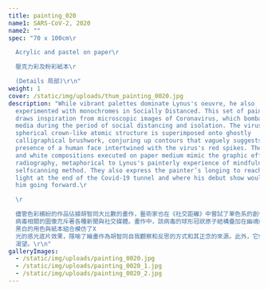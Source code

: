 ```yaml
---
title: painting_020
name1: SARS-CoV-2, 2020
name2: ""
spec: "70 x 100cm\r

  Acrylic and pastel on paper\r

  壓克力彩及粉彩紙本\r

  (Details 局部)\r\n"
weight: 1
cover: /static/img/uploads/thum_painting_0020.jpg
description: "While vibrant palettes dominate Lynus's oeuvre, he also
  experimented with monochromes in Socially Distanced. This set of paintings
  draws inspiration from microscopic images of Coronavirus, which bombarded news
  media during the period of social distancing and isolation. The virus's
  spherical crown-like atomic structure is superimposed onto ghostly
  calligraphical brushwork, conjuring up contours that vaguely suggests the
  presence of a human face intertwined with the virus's red spikes. The black
  and white compositions executed on paper medium mimic the graphic effects of
  radiography, metaphorical to Lynus's painterly experience of mindfulness as a
  selfscanning method. They also express the painter’s longing to reach the
  light at the end of the Covid-19 tunnel and where his debut show would take
  him going forward.\r

  \r

  儘管色彩繽紛的作品佔據胡智同大比數的畫作，藝術家也在《社交距離》中嘗試了單色系的創作。這組繪畫的靈感來自冠狀病毒的顯微鏡微觀圖像。在疫情蔓延期間，冠狀\
  病毒相關的圖像充斥著各種新聞與社交媒體。畫作中，該病毒的球形冠狀原子結構疊加在幽魂般的白色筆觸上，依稀勾勒出的人頭輪廓被捆鎖在病毒紅色尖刺所築起的牢龍中。\
  黑白的用色與紙本組合模仿了X
  光的感光底片效果，隱喻了繪畫作為胡智同自我觀察和反思的方式和其正念的來源。此外，它們亦表達了藝術家對疫情結束的曙光，以及這場個展能為他開拓的新領域的憧憬與\
  渴望。\r\n"
galleryImages:
  - /static/img/uploads/painting_0020.jpg
  - /static/img/uploads/painting_0020_1.jpg
  - /static/img/uploads/painting_0020_2.jpg
---
```

